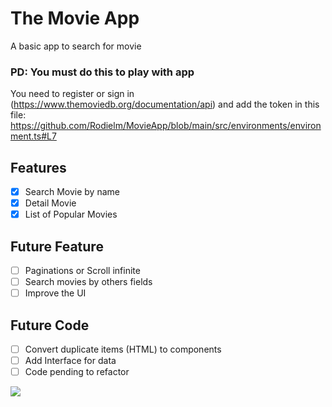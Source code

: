# The Movie App 

A basic app to search for movie

### **PD: You must do this to play with app**
You need to register or sign in (https://www.themoviedb.org/documentation/api) and add the token in this file: https://github.com/Rodielm/MovieApp/blob/main/src/environments/environment.ts#L7

## Features

- [x]  Search Movie by name
- [x]  Detail Movie 
- [x]  List of Popular Movies

## Future Feature

- [ ] Paginations or Scroll infinite
- [ ] Search movies by others fields
- [ ] Improve the UI

## Future Code 

- [ ] Convert duplicate items (HTML) to components
- [ ] Add Interface for data 
- [ ] Code pending to refactor

![](./demo_movie.gif)